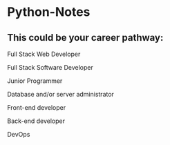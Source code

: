 # Python-Notes

## This could be your career pathway: 
Full Stack Web Developer 

Full Stack Software Developer

Junior Programmer

Database and/or server administrator 

Front-end developer

Back-end developer

DevOps
